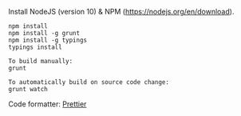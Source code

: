 Install NodeJS (version 10) & NPM (https://nodejs.org/en/download).

```
npm install
npm install -g grunt
npm install -g typings
typings install

To build manually:
grunt

To automatically build on source code change:
grunt watch

```

Code formatter: [Prettier](https://prettier.io/)

